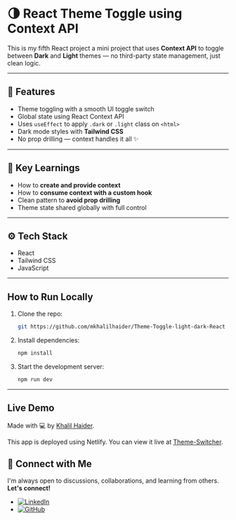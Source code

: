 # 🌗 React Theme Toggle using Context API

This is my fifth React project a mini project that uses **Context API** to toggle between **Dark** and **Light** themes — no third-party state management, just clean logic.

---

## 🚀 Features

- Theme toggling with a smooth UI toggle switch
- Global state using React Context API
- Uses `useEffect` to apply `.dark` or `.light` class on `<html>`
- Dark mode styles with **Tailwind CSS**
- No prop drilling — context handles it all ✨

---

## 🧠 Key Learnings

- How to **create and provide context**
- How to **consume context with a custom hook**
- Clean pattern to **avoid prop drilling**
- Theme state shared globally with full control

---
## ⚙️ Tech Stack

- React
- Tailwind CSS
- JavaScript
___

## How to Run Locally
1. Clone the repo:
    ```bash
    git https://github.com/mkhalilhaider/Theme-Toggle-light-dark-React
    ```
2. Install dependencies:
    ```bash
    npm install
    ```
3. Start the development server:
    ```bash
    npm run dev
    ```

---

## Live Demo
Made with 💻 by [Khalil Haider](https://www.github.com/mkhalilhaider).

This app is deployed using Netlify. You can view it live at [Theme-Switcher](https://themeswitcher-react.netlify.app/).

## 🤝 Connect with Me

I'm always open to discussions, collaborations, and learning from others. **Let's connect!**

- [![LinkedIn](https://img.shields.io/badge/-LinkedIn-0A66C2?style=flat&logo=linkedin&logoColor=white)](https://www.linkedin.com/in/mkhalilhaider/)
- [![GitHub](https://img.shields.io/badge/-GitHub-181717?style=flat&logo=github&logoColor=white)](https://github.com/mkhalilhaider)

